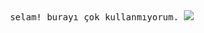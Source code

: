 <p align="center">
      <img align="right" width="30%">
    <br><br>
<samp>
selam! burayı çok kullanmıyorum.
</samp>
<img src="https://komarev.com/ghpvc/?username=realtornado">
      <br>
</p>

<!--
### Hi there 👋
-->

<!--
**realtornado/realtornado** is a ✨ _special_ ✨ repository because its `README.md` (this file) appears on your GitHub profile.

Here are some ideas to get you started:

- 🔭 I’m currently working on ...
- 🌱 I’m currently learning ...
- 👯 I’m looking to collaborate on ...
- 🤔 I’m looking for help with ...
- 💬 Ask me about ...
- 📫 How to reach me: ...
- 😄 Pronouns: ...
- ⚡ Fun fact: ...
-->
